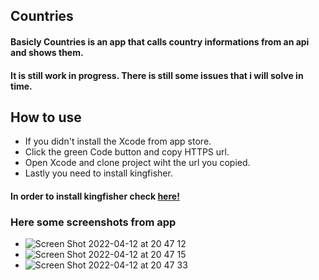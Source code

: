 ## Countries

#### Basicly Countries is an app that calls country informations from an api and shows them.

#### It is still work in progress. There is still some issues that i will solve in time.

## How to use

- If you didn't install the Xcode from app store.
- Click the green Code button and copy HTTPS url.
- Open Xcode and clone project wiht the url you copied.
- Lastly you need to install kingfisher.

#### In order to install kingfisher check [here!](https://github.com/onevcat/Kingfisher/wiki/Installation-Guide)

### Here some screenshots from app

- ![Screen Shot 2022-04-12 at 20 47 12](https://user-images.githubusercontent.com/45271655/163025406-4197cd25-816d-4afc-a4ed-95e404fcbfa4.png)
- ![Screen Shot 2022-04-12 at 20 47 15](https://user-images.githubusercontent.com/45271655/163025421-a380d5fc-64fd-40bd-b3c0-b4d5c296ca1b.png)
- ![Screen Shot 2022-04-12 at 20 47 33](https://user-images.githubusercontent.com/45271655/163025425-613504b0-5203-4ea0-a69a-b7aa532a4c8a.png)
